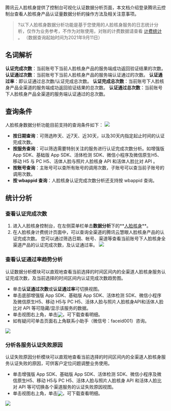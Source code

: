 腾讯云人脸核身提供了控制台可视化认证数据分析页面，本文档介绍登录腾讯云控制台查看人脸核身产品认证量数据分析的操作方法及相关注意事项。
>?以下人脸核身数据分析功能是基于您使用的人脸核身服务的日志统计分析，仅作为业务参考，不作为对账使用，对账的计费数据请查看 [计费统计](https://cloud.tencent.com/document/product/1007/49541) 。 （数据查询起始时间为2021年9月11日）

## 名词解析
**认证完成次数**：当前账号下当前人脸核身产品的服务端成功返回验证结果的次数。
**认证通过次数**：当前账号下当前人脸核身产品的服务端认证通过的次数。
**认证通过率**：即认证通过总次数/认证完成总次数。
**认证完成总次数**：当前账号下人脸核身产品全渠道的服务端成功返回验证结果的总次数。
**认证通过总次数**：当前账号下人脸核身产品全渠道的服务端认证通过的总次数。

## 查询条件
人脸核身数据分析功能目前支持的查询条件如下：
![](https://qcloudimg.tencent-cloud.cn/raw/b9c826f99647685d3a210cf63951c69f.png)

- **按日期查询**：可筛选昨天、近7天、近30天，以及30天内指定起止时间的认证完成次数。
- **按服务查询**：可以筛选需要特别关注的服务进行认证完成次数分析。如增强版 App SDK、基础版 App SDK、活体检测 SDK、微信小程序及微信原生H5、移动 H5 与 PC H5、活体人脸与照片人脸核身 API 和活体人脸比对 API 。
- **按账号查询**：主账号可以查所有账号的调用次数，子账号可以查当前子账号的调用次数。
- **按 wbappid 查询**：人脸核身认证完成次数分析还支持按 wbappid 查询。


## 统计分析

### 查看认证完成次数

1. 进入人脸核身控制台，在左侧菜单栏单击**数据分析**下的**[人脸核身](https://console.cloud.tencent.com/faceid/analysis)**。
2. 在人脸核身计费统计页面中，可以查询全渠道的腾讯云慧眼人脸核身产品的认证完成次数。
您可以通过筛选日期、帐号、渠道等查看当前账号下人脸核身全渠道产品的认证完成次数，及认证通过率。
![](https://qcloudimg.tencent-cloud.cn/raw/16fcc770cd8c75fb83f40c14afc77405.png)


### 查看认证通过率趋势分析
认证数据分析模块可以直观地查看当前选择的时间区间内的全渠道人脸核身服务认证完成次数，及当前选择的时间区间内认证完成次数趋势图。
- 单击**认证通过次数**或**认证通过率**可切换视图。
- 单击底部增强版 App SDK、基础版 App SDK、活体检测 SDK、微信小程序及微信原生H5、移动 H5与 PC H5、活体人脸与照片人脸核身API和活体人脸比对 API 等可隐藏/显示该服务的数据。
- 单击视图右上角，单击<img src="https://main.qcloudimg.com/raw/e421450264489d44d20f11a44e15dfaa.png" style="margin:-3px 0px">，可下载查看明细。 
- 如有疑问可单击页面右上角联系小助手（微信号：faceid001）咨询。

![](https://qcloudimg.tencent-cloud.cn/raw/9041cb9ab951c60af2fd3ae2501a09ee.png)


### 分析各服务认证失败原因

认证失败原因分析模块可以直观地查看当前选择的时间区间内的全渠道人脸核身服务认证失败的原因，可供客户定位问题调整业务使用。
- 单击增强版 App SDK、基础版 App SDK、活体检测 SDK、微信小程序及微信原生H5、移动 H5与 PC H5、活体人脸与照片人脸核身 API 和活体人脸比对 API 等可切换各个渠道服务的认证失败原因视图。
- 单击视图右上角，单击<img src="https://main.qcloudimg.com/raw/e421450264489d44d20f11a44e15dfaa.png" style="margin:-3px 0px">，可下载查看明细。 

![](https://qcloudimg.tencent-cloud.cn/raw/6a5ce55204d203f3906d35b0fa7f4f44.png)


